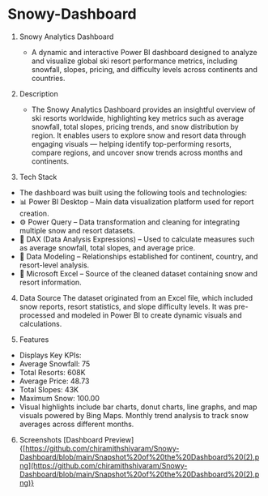 # Snowy-Dashboard

1. Snowy Analytics Dashboard
   - A dynamic and interactive Power BI dashboard designed to analyze and visualize global ski resort performance metrics, including snowfall, slopes, pricing, and difficulty levels across continents and               countries.

2. Description
   - The Snowy Analytics Dashboard provides an insightful overview of ski resorts worldwide, highlighting key metrics such as average snowfall, total slopes, pricing trends, and snow distribution by region.
It enables users to explore snow and resort data through engaging visuals — helping identify top-performing resorts, compare regions, and uncover snow trends across months and continents.

3. Tech Stack
- The dashboard was built using the following tools and technologies:
- 📊 Power BI Desktop – Main data visualization platform used for report creation.
- ⚙️ Power Query – Data transformation and cleaning for integrating multiple snow and resort datasets.
- 📐 DAX (Data Analysis Expressions) – Used to calculate measures such as average snowfall, total slopes, and average price.
- 🔗 Data Modeling – Relationships established for continent, country, and resort-level analysis.
- 📑 Microsoft Excel – Source of the cleaned dataset containing snow and resort information.

4. Data Source
The dataset originated from an Excel file, which included snow reports, resort statistics, and slope difficulty levels. It was pre-processed and modeled in Power BI to create dynamic visuals and calculations.

5. Features
- Displays Key KPIs:
- Average Snowfall: 75
- Total Resorts: 608K
- Average Price: 48.73
- Total Slopes: 43K
- Maximum Snow: 100.00
- Visual highlights include bar charts, donut charts, line graphs, and map visuals powered by Bing Maps.
Monthly trend analysis to track snow averages across different months.

6. Screenshots [Dashboard Preview] {[https://github.com/chiramithshivaram/Snowy-Dashboard/blob/main/Snapshot%20of%20the%20Dashboard%20(2).png](https://github.com/chiramithshivaram/Snowy-Dashboard/blob/main/Snapshot%20of%20the%20Dashboard%20(2).png)}
